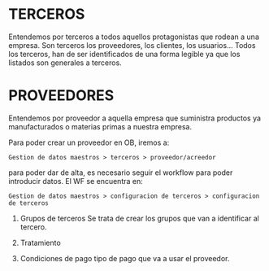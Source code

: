 TERCEROS
========
Entendemos por terceros a todos aquellos protagonistas que rodean a 
una empresa. Son terceros los proveedores, los clientes, los usuarios... Todos los
terceros, han de ser identificados de una forma legible ya que los listados son
generales a terceros.

PROVEEDORES
===========
Entendemos por proveedor a aquella empresa que suministra productos ya manufacturados
o materias primas a nuestra empresa.

Para poder crear un proveedor en OB, iremos a:
	
	Gestion de datos maestros > terceros > proveedor/acreedor

para poder dar de alta, es necesario seguir el workflow para poder introducir
datos. El WF se encuentra en:
	
	Gestion de datos maestros > configuracion de terceros > configuracion de terceros

1. Grupos de terceros
	Se trata de crear los grupos que van a identificar al tercero.

2. Tratamiento

3. Condiciones de pago
	tipo de pago que va a usar el proveedor.
